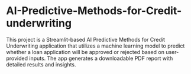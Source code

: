 # AI-Predictive-Methods-for-Credit-underwriting
This project is a Streamlit-based AI Predictive Methods for Credit Underwriting application that utilizes a machine learning model to predict whether a loan application will be approved or rejected based on user-provided inputs. The app generates a downloadable PDF report with detailed results and insights.
